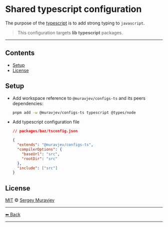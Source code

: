 # Shared typescript configuration

The purpose of the [typescript](https://www.typescriptlang.org/) is to add strong typing to `javascript`.

> This configuration targets **lib typescript** packages.

---

## Contents

- [Setup](#setup)
- [License](#license)

## Setup

- Add workspace reference to `@muravjev/configs-ts` and its peers dependencies:

  ```sh
  pnpm add -w @muravjev/configs-ts typescript @types/node
  ```

- Add typescript configuration file

  ```json
  // packages/baz/tsconfig.json

  {
    "extends": "@muravjev/configs-ts",
    "compilerOptions": {
      "baseUrl": "src",
      "rootDir": "src"
    },
    "include": ["src"]
  }
  ```

## License

[MIT](LICENSE) © [Sergey Muravjev](https://github.com/muravjev)

---

[⬅ Back](../../README.md)

---
